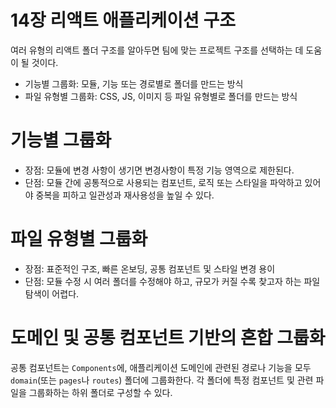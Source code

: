 # 14장 리액트 애플리케이션 구조

여러 유형의 리액트 폴더 구조를 알아두면 팀에 맞는 프로젝트 구조를 선택하는 데 도움이 될 것이다.

- 기능별 그룹화: 모듈, 기능 또는 경로별로 폴더를 만드는 방식
- 파일 유형별 그룹화: CSS, JS, 이미지 등 파일 유형별로 폴더를 만드는 방식

# 기능별 그룹화

- 장점: 모듈에 변경 사항이 생기면 변경사항이 특정 기능 영역으로 제한된다.
- 단점: 모듈 간에 공통적으로 사용되는 컴포넌트, 로직 또는 스타일을 파악하고 있어야 중복을 피하고 일관성과 재사용성을 높일 수 있다.

# 파일 유형별 그룹화

- 장점: 표준적인 구조, 빠른 온보딩, 공통 컴포넌트 및 스타일 변경 용이
- 단점: 모듈 수정 시 여러 폴더를 수정해야 하고, 규모가 커질 수록 찾고자 하는 파일 탐색이 어렵다.

# 도메인 및 공통 컴포넌트 기반의 혼합 그룹화

공통 컴포넌트는 `Components`에, 애플리케이션 도메인에 관련된 경로나 기능을 모두 `domain`(또는 `pages`나 `routes`) 폴더에 그룹화한다. 각 폴더에 특정 컴포넌트 및 관련 파일을 그룹화하는 하위 폴더로 구성할 수 있다.
